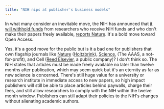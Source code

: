 ```yaml
---
title: "NIH nips at publisher's business models"
---
```


In what many consider an inevitable move, the NIH has announced that [it will withhold funds](http://grants.nih.gov/grants/guide/notice-files/NOT-OD-12-160.html) from researchers who receive NIH funds and who don't make their papers freely available, <a href="http://www.nature.com/nm/journal/v19/n1/full/nm0113-3.html?WT.ec_id=NM-201301">reports Nature</a>. It's a bold move toward Open Access.

Yes, it's a good move for the public but is it a bad one for publishers that own flagship journals like [Nature](http://www.nature.com/npg_/company_info/index.html) ([Holtzbrink](http://www.holtzbrinck.com/artikel/778433&amp;s=en)), [Science](http://www.sciencemag.org/), (The AAAS, a not-for-profit), and Cell ([Reed Elsevier](http://www.reedelsevier.com/Pages/Home.aspx), a public company)? I don't think so. The NIH states that articles must be made freely available no later than twelve months after publication, which may seem quick but it's an eternity as far as new science is concerned. There's still huge value for a university or research institute in immediate access to new papers, so high impact publishers will still be able to place articles behind paywalls, charge their fees, and still allow researchers to comply with the NIH within the twelve month window. Publishers can still adapt their policies to the NIH's changes without alienating academic authors.


